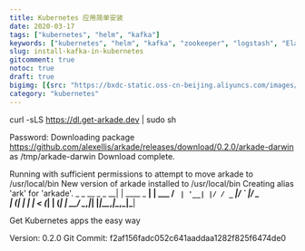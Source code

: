 ```yaml
---
title: Kubernetes 应用简单安装
date: 2020-03-17
tags: ["kubernetes", "helm", "kafka"]
keywords: ["kubernetes", "helm", "kafka", "zookeeper", "logstash", "Elasticsearch", "Operator"]
slug: install-kafka-in-kubernetes
gitcomment: true
notoc: true
draft: true
bigimg: [{src: "https://bxdc-static.oss-cn-beijing.aliyuncs.com/images/20200317190406.png", desc: "person standing on a mountain overlooking the ocean"}]
category: "kubernetes"
---
```


curl -sLS https://dl.get-arkade.dev | sudo sh

Password:
Downloading package https://github.com/alexellis/arkade/releases/download/0.2.0/arkade-darwin as /tmp/arkade-darwin
Download complete.

Running with sufficient permissions to attempt to move arkade to /usr/local/bin
New version of arkade installed to /usr/local/bin
Creating alias 'ark' for 'arkade'.
            _             _
  __ _ _ __| | ____ _  __| | ___
 / _` | '__| |/ / _` |/ _` |/ _ \
| (_| | |  |   < (_| | (_| |  __/
 \__,_|_|  |_|\_\__,_|\__,_|\___|

Get Kubernetes apps the easy way

Version: 0.2.0
Git Commit: f2af156fadc052c641aaddaa1282f825f6474de0